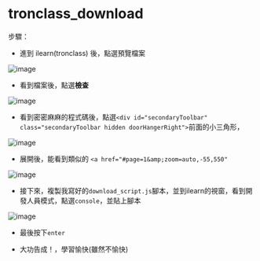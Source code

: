 # tronclass_download

步驟：

- 進到 ilearn(tronclass) 後，點選預覽檔案

![image](https://github.com/jonafk555/tronclass_download/assets/75651364/8d4bda23-6fa1-453a-abe7-e3d7642b1279)

- 看到檔案後，點選**檢查**

![image](https://github.com/jonafk555/tronclass_download/assets/75651364/6d0a7477-b361-4656-a406-82bee9e6c80d)

- 看到密密麻麻的程式碼後，點選`<div id="secondaryToolbar" class="secondaryToolbar hidden doorHangerRight">`前面的小三角形，

![image](https://github.com/jonafk555/tronclass_download/assets/75651364/b921c745-495c-4296-bf8a-60ef26651bfa)

- 展開後，能看到類似的 `<a href="#page=1&amp;zoom=auto,-55,550"`

![image](https://github.com/jonafk555/tronclass_download/assets/75651364/044e873f-1e46-4c68-a364-270f93658f28)


- 接下來，複製我寫好的`download_script.js`腳本，並到ilearn的視窗，看到開發人員模式，點選`console`，並貼上腳本

![image](https://github.com/jonafk555/tronclass_download/assets/75651364/bbd79d07-6f51-448a-b75b-a993db2d8f18)


- 最後按下`enter`

- 大功告成！，學習愉快(雖然不愉快)





